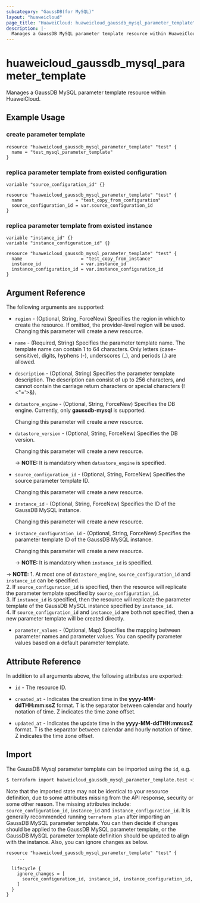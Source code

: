 ```yaml
---
subcategory: "GaussDB(for MySQL)"
layout: "huaweicloud"
page_title: "HuaweiCloud: huaweicloud_gaussdb_mysql_parameter_template"
description: |-
  Manages a GaussDB MySQL parameter template resource within HuaweiCloud.
---
```


# huaweicloud_gaussdb_mysql_parameter_template

Manages a GaussDB MySQL parameter template resource within HuaweiCloud.

## Example Usage

### create parameter template

```hcl
resource "huaweicloud_gaussdb_mysql_parameter_template" "test" { 
  name = "test_mysql_parameter_template"
}
```

### replica parameter template from existed configuration

```hcl
variable "source_configuration_id" {}

resource "huaweicloud_gaussdb_mysql_parameter_template" "test" {
  name                    = "test_copy_from_configuration"
  source_configuration_id = var.source_configuration_id
}
```

### replica parameter template from existed instance

```hcl
variable "instance_id" {}
variable "instance_configuration_id" {}

resource "huaweicloud_gaussdb_mysql_parameter_template" "test" {
  name                      = "test_copy_from_instance"
  instance_id               = var.instance_id
  instance_configuration_id = var.instance_configuration_id
}
```

## Argument Reference

The following arguments are supported:

* `region` - (Optional, String, ForceNew) Specifies the region in which to create the resource.
  If omitted, the provider-level region will be used. Changing this parameter will create a new resource.

* `name` - (Required, String) Specifies the parameter template name. The template name can contain 1 to 64 characters.
  Only letters (case-sensitive), digits, hyphens (-), underscores (_), and periods (.) are allowed.

* `description` - (Optional, String) Specifies the parameter template description. The description can consist of
  up to 256 characters, and cannot contain the carriage return characters or special characters (!<"='>&).

* `datastore_engine` - (Optional, String, ForceNew) Specifies the DB engine. Currently, only **gaussdb-mysql** is supported.

  Changing this parameter will create a new resource.

* `datastore_version` - (Optional, String, ForceNew) Specifies the DB version.

  Changing this parameter will create a new resource.

  -> **NOTE:** It is mandatory when `datastore_engine` is specified.

* `source_configuration_id` - (Optional, String, ForceNew) Specifies the source parameter template ID.

  Changing this parameter will create a new resource.

* `instance_id` - (Optional, String, ForceNew) Specifies the ID of the GaussDB MySQL instance.

  Changing this parameter will create a new resource.

* `instance_configuration_id` - (Optional, String, ForceNew) Specifies the parameter template ID of the GaussDB MySQL
  instance.

  Changing this parameter will create a new resource.

  -> **NOTE:** It is mandatory when `instance_id` is specified.

-> **NOTE:** 1. At most one of `datastore_engine`, `source_configuration_id` and `instance_id` can be specified.
  <br>2. If `source_configuration_id` is specified, then the resource will replicate the parameter template specified
  by `source_configuration_id`.
  <br>3. If `instance_id` is specified, then the resource will replicate the parameter template of the GaussDB MySQL
  instance specified by `instance_id`.
  <br>4. If `source_configuration_id` and `instance_id` are both not specified, then a new parameter template will be
  created directly.

* `parameter_values` - (Optional, Map) Specifies the mapping between parameter names and parameter values.
  You can specify parameter values based on a default parameter template.

## Attribute Reference

In addition to all arguments above, the following attributes are exported:

* `id` - The resource ID.

* `created_at` - Indicates the creation time in the **yyyy-MM-ddTHH:mm:ssZ** format.
  T is the separator between calendar and hourly notation of time. Z indicates the time zone offset.

* `updated_at` - Indicates the update time in the **yyyy-MM-ddTHH:mm:ssZ** format.
  T is the separator between calendar and hourly notation of time. Z indicates the time zone offset.

## Import

The GaussDB Mysql parameter template can be imported using the `id`, e.g.

```bash
$ terraform import huaweicloud_gaussdb_mysql_parameter_template.test <id>
```

Note that the imported state may not be identical to your resource definition, due to some attributes missing from the
API response, security or some other reason. The missing attributes include: `source_configuration_id`, `instance_id`
and `instance_configuration_id`. It is generally recommended running `terraform plan` after importing an GaussDB MySQL
parameter template. You can then decide if changes should be applied to the GaussDB MySQL parameter template, or the
GaussDB MySQL parameter template definition should be updated to align with the instance. Also, you can ignore changes
as below.

```hcl
resource "huaweicloud_gaussdb_mysql_parameter_template" "test" {
    ...

  lifecycle {
    ignore_changes = [
      source_configuration_id, instance_id, instance_configuration_id,
    ]
  }
}
```
